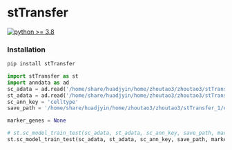 # stTransfer

[![python >= 3.8](https://img.shields.io/badge/python-3.8-brightgreen)](https://www.python.org/) 

### Installation      
```python
pip install stTransfer
```

```python
import stTransfer as st
import anndata as ad
sc_adata = ad.read('/home/share/huadjyin/home/zhoutao3/zhoutao3/stTransfer_1/example/data/mouse_testis_sc/preprocess/preprocess.h5ad')
st_adata = ad.read('/home/share/huadjyin/home/zhoutao3/zhoutao3/stTransfer_1/example/data/Mouse_spermatogenesis/processed/Diabetes_Slide-seq_data/Diabetes_1.h5ad')
sc_ann_key = 'celltype'
save_path = '/home/share/huadjyin/home/zhoutao3/zhoutao3/stTransfer_1/example/test/Mouse_spermatogenesis/Diabetes_1'

marker_genes = None

# st.sc_model_train_test(sc_adata, st_adata, sc_ann_key, save_path, marker_genes, finetune_epochs = 200,finutune_pca_dim = 0, gpu = 0) # if cuda
st.sc_model_train_test(sc_adata, st_adata, sc_ann_key, save_path, marker_genes, finetune_epochs = 200,finutune_pca_dim = 0 )
```